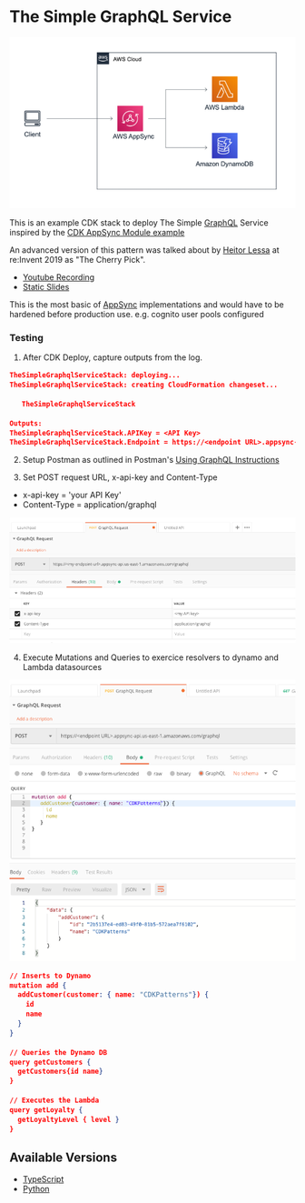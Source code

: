 # The Simple GraphQL Service

![architecture](img/architecture.png)

This is an example CDK stack to deploy The Simple [GraphQL](https://graphql.org/) Service inspired by the [CDK AppSync Module example]( https://docs.aws.amazon.com/cdk/api/latest/docs/aws-appsync-readme.html#usage-example)

An advanced version of this pattern was talked about by [Heitor Lessa](https://twitter.com/heitor_lessa) at re:Invent 2019 as "The Cherry Pick".

* [Youtube Recording](https://www.youtube.com/watch?v=9IYpGTS7Jy0)
* [Static Slides](https://d1.awsstatic.com/events/reinvent/2019/REPEAT_3_Serverless_architectural_patterns_and_best_practices_ARC307-R3.pdf)

This is the most basic of [AppSync](https://aws.amazon.com/appsync/) implementations and would have to be hardened before production use. e.g. cognito user pools configured

### Testing

1. After CDK Deploy, capture outputs from the log.

```json
TheSimpleGraphqlServiceStack: deploying...
TheSimpleGraphqlServiceStack: creating CloudFormation changeset...

   TheSimpleGraphqlServiceStack

Outputs:
TheSimpleGraphqlServiceStack.APIKey = <API Key>
TheSimpleGraphqlServiceStack.Endpoint = https://<endpoint URL>.appsync-api.us-east-1.amazonaws.com/graphql
```

2. Setup Postman as outlined in Postman's [Using GraphQL Instructions](https://learning.postman.com/docs/postman/sending-api-requests/graphql/)

3. Set POST request URL, x-api-key and Content-Type
* x-api-key = 'your API Key'
* Content-Type = application/graphql

![postman](img/postman-headers.png)

4. Execute Mutations and Queries to exercice resolvers to dynamo and Lambda datasources

![postman](img/postman-queries.png)

```json
// Inserts to Dynamo
mutation add {
  addCustomer(customer: { name: "CDKPatterns"}) {
    id
    name
  }
}

// Queries the Dynamo DB
query getCustomers {
  getCustomers{id name}
}

// Executes the Lambda
query getLoyalty {
  getLoyaltyLevel { level }
}
```

## Available Versions

 * [TypeScript](typescript/)
 * [Python](python/)

